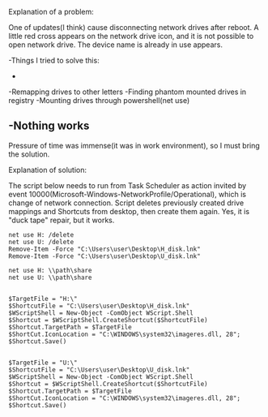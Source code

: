 Explanation of a problem:

One of updates(I think) cause disconnecting network drives after reboot. A little red cross appears on the network drive icon, and it is not possible to open network drive. The device name is already in use appears.

-Things I tried to solve this:

-
-Remapping drives to other letters
-Finding phantom mounted drives in registry
-Mounting drives through powershell(net use)

-Nothing works
-

Pressure of time was immense(it was in work environment), so I must bring the solution.

Explanation of solution:

The script below needs to run from Task Scheduler as action invited by event 10000(Microsoft-Windows-NetworkProfile/Operational), which is change of network connection.
Script deletes previously created drive mappings and Shortcuts from desktop, then create them again.
Yes, it is "duck tape" repair, but it works.

```
net use H: /delete
net use U: /delete
Remove-Item -Force "C:\Users\user\Desktop\H_disk.lnk"
Remove-Item -Force "C:\Users\user\Desktop\U_disk.lnk"

net use H: \\path\share
net use U: \\path\share


$TargetFile = "H:\"
$ShortcutFile = "C:\Users\user\Desktop\H_disk.lnk"
$WScriptShell = New-Object -ComObject WScript.Shell
$Shortcut = $WScriptShell.CreateShortcut($ShortcutFile)
$Shortcut.TargetPath = $TargetFile
$ShortCut.IconLocation = "C:\WINDOWS\system32\imageres.dll, 28";
$Shortcut.Save()


$TargetFile = "U:\"
$ShortcutFile = "C:\Users\user\Desktop\U_disk.lnk"
$WScriptShell = New-Object -ComObject WScript.Shell
$Shortcut = $WScriptShell.CreateShortcut($ShortcutFile)
$Shortcut.TargetPath = $TargetFile
$ShortCut.IconLocation = "C:\WINDOWS\system32\imageres.dll, 28";
$Shortcut.Save()
```
